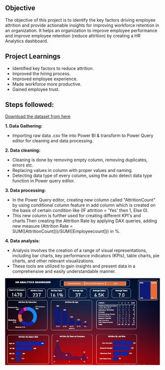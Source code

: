 ## Objective
The objective of this project is to identify the key factors driving employee attrition and provide actionable insights for improving workforce retention in an organization. It helps an organization to improve employee performance and improve employee retention (reduce attrition) by creating a HR Analytics dashboard.

## Project Learnings
- Identified key factors to reduce attrition.
- Improved the hiring process.
- Improved employee experience.
- Made workforce more productive.
- Gained employee trust.

## Steps followed:

[Download the dataset from here](https://github.com/MansiAgrawal26/HR_Analytics_Dashboard_PowerBI/blob/master/HR_Analytics%20Dataset.csv)

**1. Data Gathering:** 
  - Importing raw data .csv file into Power BI & transform to Power Query editor for cleaning and data processing.
          
**2. Data cleaning:**
  - Cleaning is done by removing empty column, removing duplicates, errors etc.
  - Replacing values in column with proper values and naming.
  - Detecting data type of every column, using the auto detect data type function in Power query editor.
          
**3. Data processing:**
  - In the Power Query editor, creating new column called "AttritionCount" by using conditional column feature in add column which is created on the basis of certain condition like (IF attrition = 'Yes' then 1, Else 0).
  - This new column is further used for creating different KPI's and charts.Then creating the Attrition Rate by applying DAX queries, adding new measure (Attrition Rate = SUM([AttritionCount]))/SUM([Employeecount])) in %.
          
**4. Data analysis:**
  - Analysis involves the creation of a range of visual representations, including bar charts, key performance indicators (KPIs), table charts, pie charts, and other relevant visualizations.
  - These tools are utilized to gain insights and present data in a comprehensive and easily understandable manner.


![HR Analytics dashboard](https://github.com/MansiAgrawal26/HR_Analytics_Dashboard_PowerBI/blob/master/HR%20Analytics%20Dashboard.jpg)


